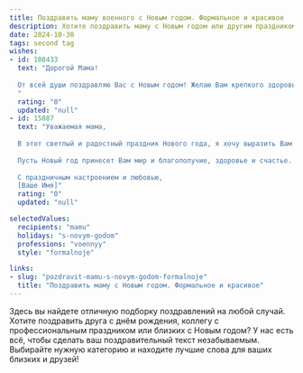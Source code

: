 ```yaml
---
title: Поздравить маму военного с Новым годом. Формальное и красивое
description: Хотите поздравить маму с Новым годом или другим праздником? Наш ИИ создаст незабываемое поздравление, а вы обязательно выделитесь среди других.  
date: 2024-10-30
tags: second tag
wishes:
- id: 108433
  text: "Дорогой Мама!
  
  От всей души поздравляю Вас с Новым годом! Желаю Вам крепкого здоровья, неиссякаемой энергии, душевного тепла и благополучия. Пусть наступающий год будет наполнен радостью, успехами и исполнением всех Ваших желаний.  Особую гордость и уважение  вызывают Ваши заслуги, связанные с Вашей службой в рядах Вооружённых Сил.  Пусть Новый год принесёт Вам заслуженный отдых и мирное небо над головой. С Новым годом!
  "
  rating: "0"
  updated: "null"
- id: 15887
  text: "Уважаемая мама,
  
  В этот светлый и радостный праздник Нового года, я хочу выразить Вам глубочайшее уважение и искренние поздравления. Ваша профессиональная деятельность, связанная с защитой Отечества, является примером высочайшего патриотизма и самоотверженности. Ваш труд достоин восхищения, и я горжусь тем, что имею честь быть Вашим ребенком.
  
  Пусть Новый год принесет Вам мир и благополучие, здоровье и счастье. Пусть каждый день будет наполнен радостью и новыми достижениями, а семья будет окружать Вас теплом и поддержкой.
  
  С праздничным настроением и любовью,
  [Ваше Имя]"
  rating: "0"
  updated: "null"

selectedValues:
  recipients: "mamu"
  holidays: "s-novym-godom"
  professions: "voennyy"
  style: "formalnoje"

links:
- slug: "pozdravit-mamu-s-novym-godom-formalnoje"
  title: "Поздравить маму с Новым годом. Формальное и красивое"
---
```


Здесь вы найдете отличную подборку поздравлений на любой случай.
Хотите поздравить друга с днём рождения, коллегу с профессиональным праздником или близких с Новым годом? У нас есть всё, чтобы сделать ваш поздравительный текст незабываемым. Выбирайте нужную категорию и находите лучшие слова для ваших близких и друзей!
